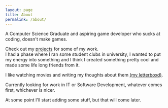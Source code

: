 ```yaml
---
layout: page
title: About
permalink: /about/
---
```


A Computer Science Graduate and aspiring game developer who sucks at coding, doesn't make games.

Check out my [projects]({{base.url}}/projects/) for some of my work.<br>
I had a phase where I ran some student clubs in university, I wanted to put my energy into something and I think I created something pretty cool and made some life long friends from it. 

I like watching movies and writing my thoughts about them [(my letterboxd)](https://letterboxd.com/MrKredos/).

Currently looking for work in IT or Software Development, whatever comes first, whichever is nicer. 

At some point I'll start adding some stuff, but that will come later. 